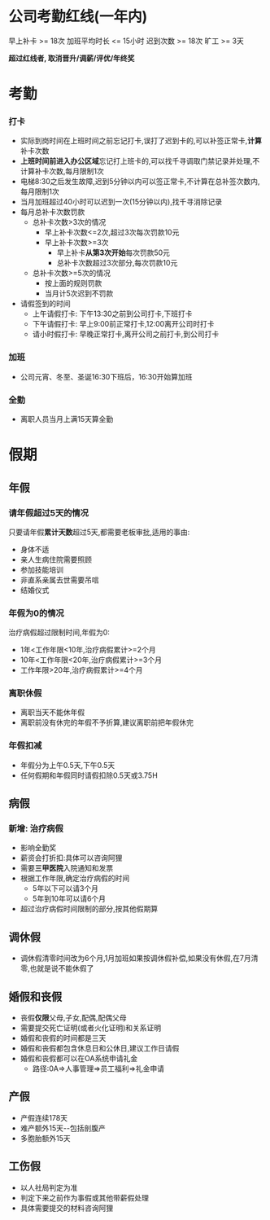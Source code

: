 # 公司考勤红线(一年内)

早上补卡 >= 18次
加班平均时长 <= 15小时
迟到次数 >= 18次
旷工 >= 3天

**超过红线者, 取消晋升/调薪/评优/年终奖**

# 考勤

### 打卡

- 实际到岗时间在上班时间之前忘记打卡,误打了迟到卡的,可以补签正常卡,**计算**补卡次数
- **上班时间前进入办公区域**忘记打上班卡的,可以找千寻调取门禁记录并处理,不计算补卡次数,每月限制1次
- 电梯8:30之后发生故障,迟到5分钟以内可以签正常卡,不计算在总补签次数内,每月限制1次
- 当月加班超过40小时可以迟到一次(15分钟以内),找千寻消除记录
- 每月总补卡次数罚款
	- 总补卡次数>3次的情况
		- 早上补卡次数<=2次,超过3次每次罚款10元
		- 早上补卡次数>=3次
			- 早上补卡**从第3次开始**每次罚款50元
			- 总补卡次数超过3次部分,每次罚款10元
	- 总补卡次数>=5次的情况
		- 按上面的规则罚款
		- 当月计5次迟到不罚款
- 请假签到的时间
	- 上午请假打卡: 下午13:30之前到公司打卡,下班打卡
	- 下午请假打卡: 早上9:00前正常打卡,12:00离开公司时打卡
	- 请小时假打卡: 早晚正常打卡,离开公司之前打卡,到公司打卡

### 加班

- 公司元宵、冬至、圣诞16:30下班后，16:30开始算加班

### 全勤

- 离职人员当月上满15天算全勤

# 假期

## 年假

### 请年假超过5天的情况

只要请年假**累计天数**超过5天,都需要老板审批,适用的事由:
- 身体不适
- 亲人生病住院需要照顾
- 参加技能培训
- 非直系亲属去世需要吊唁
- 结婚仪式

### 年假为0的情况

治疗病假超过限制时间,年假为0:
- 1年<工作年限<10年,治疗病假累计>=2个月
- 10年<工作年限<20年,治疗病假累计>=3个月
- 工作年限>20年,治疗病假累计>=4个月

### 离职休假

- 离职当天不能休年假
- 离职前没有休完的年假不予折算,建议离职前把年假休完

### 年假扣减

- 年假分为上午0.5天,下午0.5天
- 任何假期和年假同时请假扣除0.5天或3.75H

## 病假

### 新增: 治疗病假

- 影响全勤奖
- 薪资会打折扣:具体可以咨询阿狸
- 需要**三甲医院**入院通知和发票
- 根据工作年限,确定治疗病假的时间
	- 5年以下可以请3个月
	- 5年到10年可以请6个月
- 超过治疗病假时间限制的部分,按其他假期算

## 调休假

- 调休假清零时间改为6个月,1月加班如果按调休假补偿,如果没有休假,在7月清零,也就是说不能休假了

## 婚假和丧假

- 丧假**仅限**父母,子女,配偶,配偶父母
- 需要提交死亡证明(或者火化证明)和关系证明
- 婚假和丧假的时间都是三天
- 婚假和丧假都包含休息日和公休日,建议工作日请假
- 婚假和丧假都可以在OA系统申请礼金
	- 路径:0A=>人事管理=>员工福利=>礼金申请

## 产假

- 产假连续178天
- 难产额外15天--包括剖腹产
- 多胞胎额外15天

## 工伤假

- 以人社局判定为准
- 判定下来之前作为事假或其他带薪假处理
- 具体需要提交的材料咨询阿狸



